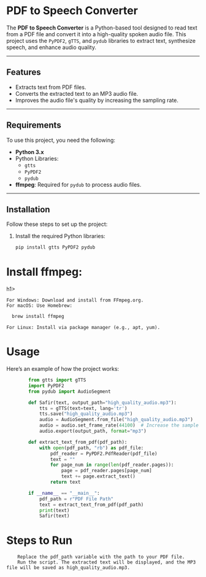 # PDF to Speech Converter

The **PDF to Speech Converter** is a Python-based tool designed to read text from a PDF file and convert it into a high-quality spoken audio file. This project uses the `PyPDF2`, `gTTS`, and `pydub` libraries to extract text, synthesize speech, and enhance audio quality.

---

## Features

- Extracts text from PDF files.
- Converts the extracted text to an MP3 audio file.
- Improves the audio file's quality by increasing the sampling rate.

---

## Requirements

To use this project, you need the following:

- **Python 3.x**
- Python Libraries:
  - `gtts`
  - `PyPDF2`
  - `pydub`
- **ffmpeg**: Required for `pydub` to process audio files.

---

## Installation

Follow these steps to set up the project:

1. Install the required Python libraries:
   ```bash
   pip install gtts PyPDF2 pydub
    ````
   
<h1>Install ffmpeg:</h1>h1>

    For Windows: Download and install from FFmpeg.org.
    For macOS: Use Homebrew:
````bash
  brew install ffmpeg
````
    For Linux: Install via package manager (e.g., apt, yum).
<h1>Usage</h1>
Here’s an example of how the project works:
  
`````python
		from gtts import gTTS   
		import PyPDF2
		from pydub import AudioSegment

		def Safir(text, output_path="high_quality_audio.mp3"):
			tts = gTTS(text=text, lang='tr')
			tts.save("high_quality_audio.mp3")
			audio = AudioSegment.from_file("high_quality_audio.mp3")
			audio = audio.set_frame_rate(44100)  # Increase the sample rate
			audio.export(output_path, format="mp3")

		def extract_text_from_pdf(pdf_path):
			with open(pdf_path, "rb") as pdf_file:
				pdf_reader = PyPDF2.PdfReader(pdf_file)
				text = ""
				for page_num in range(len(pdf_reader.pages)):
					page = pdf_reader.pages[page_num]
					text += page.extract_text()
				return text

		if __name__ == "__main__":
			pdf_path = r"PDF File Path"
			text = extract_text_from_pdf(pdf_path)
			print(text)
			Safir(text)
``````

  <h1>Steps to Run</h1>
  
        Replace the pdf_path variable with the path to your PDF file.
        Run the script. The extracted text will be displayed, and the MP3 file will be saved as high_quality_audio.mp3.


